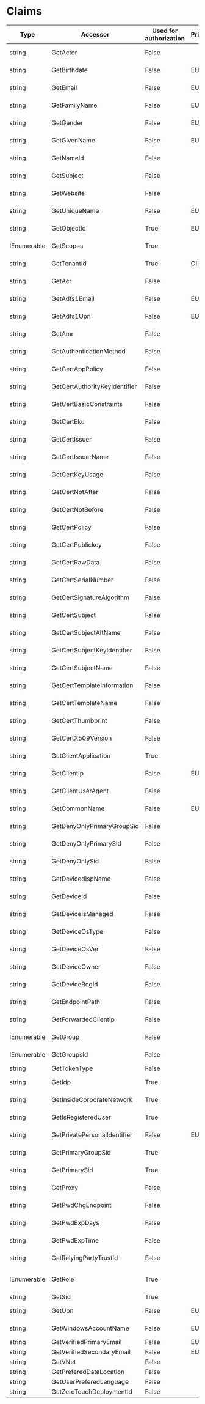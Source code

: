 ﻿
# Claims

Type | Accessor | Used for authorization | Privacy | Claims
--   | --       | --                     | --      | --     
string | GetActor | False |  | JwtRegisteredClaimNames.Actort<BR/> ClaimTypes.Actor
string | GetBirthdate | False | EUII | JwtRegisteredClaimNames.Birthdate<BR/> ClaimTypes.DateOfBirth
string | GetEmail | False | EUII | JwtRegisteredClaimNames.Email<BR/> ClaimTypes.Email
string | GetFamilyName | False | EUII | JwtRegisteredClaimNames.FamilyName<BR/> ClaimTypes.Surname
string | GetGender | False | EUII | JwtRegisteredClaimNames.Gender<BR/> ClaimTypes.Gender
string | GetGivenName | False | EUII | JwtRegisteredClaimNames.GivenName<BR/> ClaimTypes.GivenName
string | GetNameId | False |  | JwtRegisteredClaimNames.NameId<BR/> ClaimTypes.NameIdentifier
string | GetSubject | False |  | JwtRegisteredClaimNames.Sub<BR/> ClaimTypes.NameIdentifier
string | GetWebsite | False |  | JwtRegisteredClaimNames.Website<BR/> ClaimTypes.Webpage
string | GetUniqueName | False | EUPI | JwtRegisteredClaimNames.UniqueName<BR/> ClaimTypes.Name
string | GetObjectId | True | EUPI | "oid"<BR/> "http://schemas.microsoft.com/identity/claims/objectidentifier"
IEnumerable<string> | GetScopes | True |  | "scp"<BR/> "http://schemas.microsoft.com/identity/claims/scope"
string | GetTenantId | True | OII | "tid"<BR/> "http://schemas.microsoft.com/identity/claims/tenantid"
string | GetAcr | False |  | "acr"<BR/> "http://schemas.microsoft.com/claims/authnclassreference"
string | GetAdfs1Email | False | EUPI | "adfs1email"<BR/> "http://schemas.xmlsoap.org/claims/EmailAddress"
string | GetAdfs1Upn | False | EUPI | "adfs1upn"<BR/> "http://schemas.xmlsoap.org/claims/UPN"
string | GetAmr | False |  | "amr"<BR/> "http://schemas.microsoft.com/claims/authnmethodsreferences"
string | GetAuthenticationMethod | False |  | "authmethod"<BR/> ClaimTypes.AuthenticationMethod
string | GetCertAppPolicy | False |  | "certapppolicy"<BR/> "http://schemas.microsoft.com/2012/12/certificatecontext/extension/applicationpolicy"
string | GetCertAuthorityKeyIdentifier | False |  | "certauthoritykeyidentifier"<BR/> "http://schemas.microsoft.com/2012/12/certificatecontext/extension/authoritykeyidentifier"
string | GetCertBasicConstraints | False |  | "certbasicconstraints"<BR/> "http://schemas.microsoft.com/2012/12/certificatecontext/extension/basicconstraints"
string | GetCertEku | False |  | "certeku"<BR/> "http://schemas.microsoft.com/2012/12/certificatecontext/extension/eku"
string | GetCertIssuer | False |  | "certissuer"<BR/> "http://schemas.microsoft.com/2012/12/certificatecontext/field/issuer"
string | GetCertIssuerName | False |  | "certissuername"<BR/> "http://schemas.microsoft.com/2012/12/certificatecontext/field/issuername"
string | GetCertKeyUsage | False |  | "certkeyusage"<BR/> "http://schemas.microsoft.com/2012/12/certificatecontext/extension/keyusage"
string | GetCertNotAfter | False |  | "certnotafter"<BR/> "http://schemas.microsoft.com/2012/12/certificatecontext/field/notafter"
string | GetCertNotBefore | False |  | "certnotbefore"<BR/> "http://schemas.microsoft.com/2012/12/certificatecontext/field/notbefore"
string | GetCertPolicy | False |  | "certpolicy"<BR/> "http://schemas.microsoft.com/2012/12/certificatecontext/extension/certificatepolicy"
string | GetCertPublickey | False |  | "certpublickey"<BR/> ClaimTypes.Rsa
string | GetCertRawData | False |  | "certrawdata"<BR/> "http://schemas.microsoft.com/2012/12/certificatecontext/field/rawdata"
string | GetCertSerialNumber | False |  | "certserialnumber"<BR/> ClaimTypes.SerialNumber
string | GetCertSignatureAlgorithm | False |  | "certsignaturealgorithm"<BR/> "http://schemas.microsoft.com/2012/12/certificatecontext/field/signaturealgorithm"
string | GetCertSubject | False |  | "certsubject"<BR/> "http://schemas.microsoft.com/2012/12/certificatecontext/field/subject"
string | GetCertSubjectAltName | False |  | "certsubjectaltname"<BR/> "http://schemas.microsoft.com/2012/12/certificatecontext/extension/san"
string | GetCertSubjectKeyIdentifier | False |  | "certsubjectkeyidentifier"<BR/> "http://schemas.microsoft.com/2012/12/certificatecontext/extension/subjectkeyidentifier"
string | GetCertSubjectName | False |  | "certsubjectname"<BR/> "http://schemas.microsoft.com/2012/12/certificatecontext/field/subjectname"
string | GetCertTemplateInformation | False |  | "certtemplateinformation"<BR/> "http://schemas.microsoft.com/2012/12/certificatecontext/extension/certificatetemplateinformation"
string | GetCertTemplateName | False |  | "certtemplatename"<BR/> "http://schemas.microsoft.com/2012/12/certificatecontext/extension/certificatetemplatename"
string | GetCertThumbprint | False |  | "certthumbprint"<BR/> ClaimTypes.Thumbprint
string | GetCertX509Version | False |  | "certx509version"<BR/> "http://schemas.microsoft.com/2012/12/certificatecontext/field/x509version"
string | GetClientApplication | True |  | "clientapplication"<BR/> "http://schemas.microsoft.com/2012/01/requestcontext/claims/x-ms-client-application"
string | GetClientIp | False | EUPI | "clientip"<BR/> "http://schemas.microsoft.com/2012/01/requestcontext/claims/x-ms-client-ip"
string | GetClientUserAgent | False |  | "clientuseragent"<BR/> "http://schemas.microsoft.com/2012/01/requestcontext/claims/x-ms-client-user-agent"
string | GetCommonName | False | EUPI | "commonname"<BR/> "http://schemas.xmlsoap.org/claims/CommonName"
string | GetDenyOnlyPrimaryGroupSid | False |  | "denyonlyprimarygroupsid"<BR/> ClaimTypes.DenyOnlyPrimaryGroupSid
string | GetDenyOnlyPrimarySid | False |  | "denyonlyprimarysid"<BR/> ClaimTypes.DenyOnlyPrimarySid
string | GetDenyOnlySid | False |  | "denyonlysid"<BR/> ClaimTypes.DenyOnlySid
string | GetDevicedIspName | False |  | "devicedispname"<BR/> "http://schemas.microsoft.com/2012/01/devicecontext/claims/displayname"
string | GetDeviceId | False |  | "deviceid"<BR/> "http://schemas.microsoft.com/2012/01/devicecontext/claims/identifier"
string | GetDeviceIsManaged | False |  | "deviceismanaged"<BR/> "http://schemas.microsoft.com/2012/01/devicecontext/claims/ismanaged"
string | GetDeviceOsType | False |  | "deviceostype"<BR/> "http://schemas.microsoft.com/2012/01/devicecontext/claims/ostype"
string | GetDeviceOsVer | False |  | "deviceosver"<BR/> "http://schemas.microsoft.com/2012/01/devicecontext/claims/osversion"
string | GetDeviceOwner | False |  | "deviceowner"<BR/> "http://schemas.microsoft.com/2012/01/devicecontext/claims/userowner"
string | GetDeviceRegId | False |  | "deviceregid"<BR/> "http://schemas.microsoft.com/2012/01/devicecontext/claims/registrationid"
string | GetEndpointPath | False |  | "endpointpath"<BR/> "http://schemas.microsoft.com/2012/01/requestcontext/claims/x-ms-endpoint-absolute-path"
string | GetForwardedClientIp | False |  | "forwardedclientip"<BR/> "http://schemas.microsoft.com/2012/01/requestcontext/claims/x-ms-forwarded-client-ip"
IEnumerable<string> | GetGroup | False |  | "group"<BR/> "http://schemas.xmlsoap.org/claims/Group"
IEnumerable<string> | GetGroupsId | False |  | "groupsid"<BR/> ClaimTypes.GroupSid
string | GetTokenType | False |  | "idtyp"
string | GetIdp | True |  | "idp"<BR/> "http://schemas.microsoft.com/identity/claims/identityprovider"
string | GetInsideCorporateNetwork | True |  | "insidecorporatenetwork"<BR/> "http://schemas.microsoft.com/ws/2012/01/insidecorporatenetwork"
string | GetIsRegisteredUser | True |  | "isregistereduser"<BR/> "http://schemas.microsoft.com/2012/01/devicecontext/claims/isregistereduser"
string | GetPrivatePersonalIdentifier | False | EUPI | "ppid"<BR/> "http://schemas.xmlsoap.org/ws/2005/05/identity/claims/privatepersonalidentifier"
string | GetPrimaryGroupSid | True |  | "primarygroupsid"<BR/> ClaimTypes.PrimaryGroupSid
string | GetPrimarySid | True |  | "primarysid"<BR/> ClaimTypes.PrimarySid
string | GetProxy | False |  | "proxy"<BR/> "http://schemas.microsoft.com/2012/01/requestcontext/claims/x-ms-proxy"
string | GetPwdChgEndpoint | False |  | "pwdchgurl"<BR/> "http://schemas.microsoft.com/ws/2012/01/passwordchangeurl"
string | GetPwdExpDays | False |  | "pwdexpdays"<BR/> "http://schemas.microsoft.com/ws/2012/01/passwordexpirationdays"
string | GetPwdExpTime | False |  | "pwdexptime"<BR/> "http://schemas.microsoft.com/ws/2012/01/passwordexpirationtime"
string | GetRelyingPartyTrustId | False |  | "relyingpartytrustid"<BR/> "http://schemas.microsoft.com/2012/01/requestcontext/claims/relyingpartytrustid"
IEnumerable<string> | GetRole | True |  | "role"<BR/> "roles"<BR/> ClaimTypes.Role
string | GetSid | True |  | "sid"
string | GetUpn | False | EUPI | "upn"<BR/> ClaimTypes.Upn
string | GetWindowsAccountName | False | EUPI | "winaccountname"<BR/> ClaimTypes.WindowsAccountName
string | GetVerifiedPrimaryEmail | False | EUPI | "verified_primary_email"
string | GetVerifiedSecondaryEmail | False | EUPI | "verified_secondary_email"
string | GetVNet | False |  | "vnet"
string | GetPreferedDataLocation | False |  | "xms_pdl"
string | GetUserPreferedLanguage | False |  | "xms_tpl"
string | GetZeroTouchDeploymentId | False |  | "ztdid"
